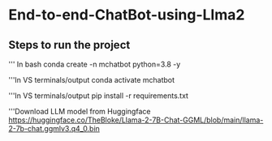 # End-to-end-ChatBot-using-Llma2
## Steps to run the project
''' In bash
conda create -n mchatbot python=3.8 -y

'''In VS terminals/output
conda activate mchatbot

'''In VS terminals/output
pip install -r requirements.txt

'''Download LLM model from Huggingface
https://huggingface.co/TheBloke/Llama-2-7B-Chat-GGML/blob/main/llama-2-7b-chat.ggmlv3.q4_0.bin

